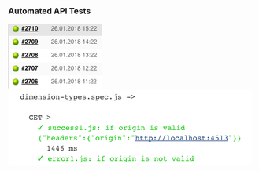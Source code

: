 
### Automated API Tests

<div styles="display: grid;">
  <img src="img/automated-api-tests.png" alt="Automated API Tests" title="Automated API Tests"/>
  <img src="img/api-test-detail.png" alt="API Test Detail" title="API Test Detail"/>
</div>
